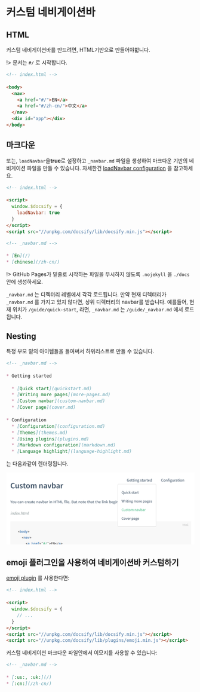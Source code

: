 # 커스텀 네비게이션바

## HTML

커스텀 네비게이션바를 만드려면, HTML기반으로 만들어야핣니다.

!> 문서는 `#/` 로 시작합니다.

```html
<!-- index.html -->

<body>
  <nav>
    <a href="#/">EN</a>
    <a href="#/zh-cn/">中文</a>
  </nav>
  <div id="app"></div>
</body>
```

## 마크다운

또는, `loadNavbar`을**true**로 설정하고 `_navbar.md` 파일을 생성하여 마크다운 기반의 네비게이션 파일을 만들 수 있습니다. 자세한건 [loadNavbar configuration](configuration.md#loadnavbar) 을 참고하세요.

```html
<!-- index.html -->

<script>
  window.$docsify = {
    loadNavbar: true
  }
</script>
<script src="//unpkg.com/docsify/lib/docsify.min.js"></script>
```

```markdown
<!-- _navbar.md -->

* [En](/)
* [chinese](/zh-cn/)
```

!> GitHub Pages가 밑줄로 시작하는 파일을 무시하지 않도록 `.nojekyll` 을 `./docs` 안에 생성하세요.

`_navbar.md` 는 디렉터리 레벨에서 각각 로드됩니다. 만약 현재 디렉터리가 `_navbar.md` 를 가지고 있지 않다면, 상위 디렉터리의 navbar를 받습니다. 예를들어, 현재 위치가 `/guide/quick-start`, 라면, `_navbar.md` 는 `/guide/_navbar.md` 에서 로드됩니다.

## Nesting

특정 부모 밑의 아이템들을 들여써서 하위리스트로 만들 수 있습니다.

```markdown
<!-- _navbar.md -->

* Getting started

  * [Quick start](quickstart.md)
  * [Writing more pages](more-pages.md)
  * [Custom navbar](custom-navbar.md)
  * [Cover page](cover.md)

* Configuration
  * [Configuration](configuration.md)
  * [Themes](themes.md)
  * [Using plugins](plugins.md)
  * [Markdown configuration](markdown.md)
  * [Language highlight](language-highlight.md)
```

는 다음과같이 렌더링됩니다.

![Nesting navbar](_images/nested-navbar.png 'Nesting navbar')

## emoji 플러그인을 사용하여 네비게이션바 커스텀하기

 [emoji plugin](plugins#emoji) 를 사용한다면:

```html
<!-- index.html -->

<script>
  window.$docsify = {
    // ...
  }
</script>
<script src="//unpkg.com/docsify/lib/docsify.min.js"></script>
<script src="//unpkg.com/docsify/lib/plugins/emoji.min.js"></script>
```

커스텀 네비게이션 마크다운 파일안에서 이모지를 사용할 수 있습니다:

```markdown
<!-- _navbar.md -->

* [:us:, :uk:](/)
* [:cn:](/zh-cn/)
```
